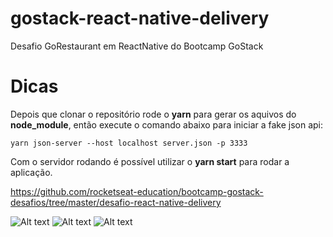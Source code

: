 # gostack-react-native-delivery
Desafio GoRestaurant em ReactNative do Bootcamp GoStack

# Dicas
Depois que clonar o repositório rode o **yarn** para gerar os aquivos do **node_module**, então execute o comando abaixo para iniciar a fake json api:

```
yarn json-server --host localhost server.json -p 3333
```

Com o servidor rodando é possível utilizar o **yarn start** para rodar a aplicação.

https://github.com/rocketseat-education/bootcamp-gostack-desafios/tree/master/desafio-react-native-delivery

![Alt text](/assets/Screenshot_Home.png?raw=true "Screenshot")
![Alt text](/assets/Screenshot_Dashboard.png?raw=true "Screenshot")
![Alt text](/assets/Screenshot_FoodDetails.png?raw=true "Screenshot")
